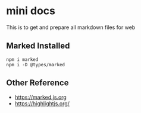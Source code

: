 # mini docs

This is to get and prepare all markdown files for web

## Marked Installed

```
npm i marked
npm i -D @types/marked
```

## Other Reference

- https://marked.js.org
- https://highlightjs.org/
